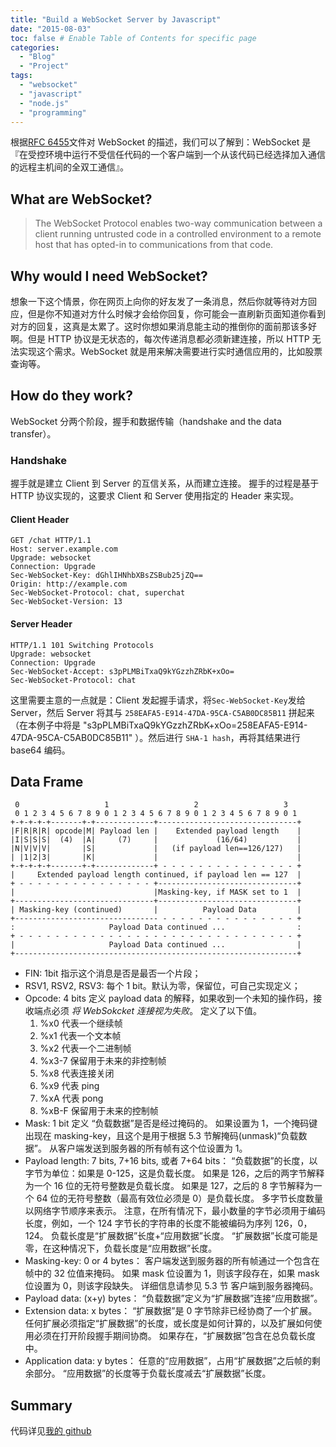 ```yaml
---
title: "Build a WebSocket Server by Javascript"
date: "2015-08-03"
toc: false # Enable Table of Contents for specific page
categories:
  - "Blog"
  - "Project"
tags:
  - "websocket"
  - "javascript"
  - "node.js"
  - "programming"
---
```


根据[RFC 6455](https://tools.ietf.org/html/rfc6455)文件对 WebSocket 的描述，我们可以了解到：WebSocket 是『在受控环境中运行不受信任代码的一个客户端到一个从该代码已经选择加入通信的远程主机间的全双工通信』。
<!--more-->

## What are WebSocket?

> The WebSocket Protocol enables two-way communication between a client running untrusted code in a controlled environment to a remote host that has opted-in to communications from that code.

## Why would I need WebSocket?

想象一下这个情景，你在网页上向你的好友发了一条消息，然后你就等待对方回应，但是你不知道对方什么时候才会给你回复，你可能会一直刷新页面知道你看到对方的回复，这真是太累了。这时你想如果消息能主动的推倒你的面前那该多好啊。但是 HTTP 协议是无状态的，每次传递消息都必须新建连接，所以 HTTP 无法实现这个需求。WebSocket 就是用来解决需要进行实时通信应用的，比如股票查询等。

## How do they work?

WebSocket 分两个阶段，握手和数据传输（handshake and the data transfer）。

### Handshake

握手就是建立 Client 到 Server 的互信关系，从而建立连接。 握手的过程是基于 HTTP 协议实现的，这要求 Client 和 Server 使用指定的 Header 来实现。

#### Client Header

```
GET /chat HTTP/1.1
Host: server.example.com
Upgrade: websocket
Connection: Upgrade
Sec-WebSocket-Key: dGhlIHNhbXBsZSBub25jZQ==
Origin: http://example.com
Sec-WebSocket-Protocol: chat, superchat
Sec-WebSocket-Version: 13
```

#### Server Header

```
HTTP/1.1 101 Switching Protocols
Upgrade: websocket
Connection: Upgrade
Sec-WebSocket-Accept: s3pPLMBiTxaQ9kYGzzhZRbK+xOo=
Sec-WebSocket-Protocol: chat
```

这里需要主意的一点就是：Client 发起握手请求，将`Sec-WebSocket-Key`发给 Server，然后 Server 将其与 `258EAFA5-E914-47DA-95CA-C5AB0DC85B11` 拼起来（在本例子中将是 "s3pPLMBiTxaQ9kYGzzhZRbK+xOo=258EAFA5-E914-47DA-95CA-C5AB0DC85B11" ）。然后进行 `SHA-1 hash`，再将其结果进行 base64 编码。

## Data Frame

```
 0                   1                   2                   3
 0 1 2 3 4 5 6 7 8 9 0 1 2 3 4 5 6 7 8 9 0 1 2 3 4 5 6 7 8 9 0 1
+-+-+-+-+-------+-+-------------+-------------------------------+
|F|R|R|R| opcode|M| Payload len |    Extended payload length    |
|I|S|S|S|  (4)  |A|     (7)     |             (16/64)           |
|N|V|V|V|       |S|             |   (if payload len==126/127)   |
| |1|2|3|       |K|             |                               |
+-+-+-+-+-------+-+-------------+ - - - - - - - - - - - - - - - +
|     Extended payload length continued, if payload len == 127  |
+ - - - - - - - - - - - - - - - +-------------------------------+
|                               |Masking-key, if MASK set to 1  |
+-------------------------------+-------------------------------+
| Masking-key (continued)       |          Payload Data         |
+-------------------------------- - - - - - - - - - - - - - - - +
:                     Payload Data continued ...                :
+ - - - - - - - - - - - - - - - - - - - - - - - - - - - - - - - +
|                     Payload Data continued ...                |
+---------------------------------------------------------------+
```

- FIN: 1bit 指示这个消息是否是最否一个片段；
- RSV1, RSV2, RSV3: 每个 1 bit。默认为零，保留位，可自己实现定义；
- Opcode: 4 bits 定义 payload data 的解释，如果收到一个未知的操作码，接收端点必须 _将 WebSokcket 连接视为失败_。 定义了以下值。
  1. %x0 代表一个继续帧
  2. %x1 代表一个文本帧
  3. %x2 代表一个二进制帧
  4. %x3-7 保留用于未来的非控制帧
  5. %x8 代表连接关闭
  6. %x9 代表 ping
  7. %xA 代表 pong
  8. %xB-F 保留用于未来的控制帧
- Mask: 1 bit 定义 “负载数据”是否是经过掩码的。 如果设置为 1，一个掩码键出现在 masking-key，且这个是用于根据 5.3 节解掩码(unmask)“负载数据”。 从客户端发送到服务器的所有帧有这个位设置为 1。
- Payload length: 7 bits, 7+16 bits, 或者 7+64 bits： “负载数据”的长度，以字节为单位：如果是 0-125，这是负载长度。 如果是 126，之后的两字节解释为一个 16 位的无符号整数是负载长度。 如果是 127，之后的 8 字节解释为一个 64 位的无符号整数（最高有效位必须是 0）是负载长度。 多字节长度数量以网络字节顺序来表示。 注意，在所有情况下，最小数量的字节必须用于编码长度，例如，一个 124 字节长的字符串的长度不能被编码为序列 126，0，124。 负载长度是“扩展数据”长度+“应用数据”长度。 “扩展数据”长度可能是零，在这种情况下，负载长度是“应用数据”长度。
- Masking-key: 0 or 4 bytes： 客户端发送到服务器的所有帧通过一个包含在帧中的 32 位值来掩码。 如果 mask 位设置为 1，则该字段存在，如果 mask 位设置为 0，则该字段缺失。 详细信息请参见 5.3 节 客户端到服务器掩码。
- Payload data: (x+y) bytes： “负载数据”定义为“扩展数据”连接“应用数据”。
- Extension data: x bytes： “扩展数据”是 0 字节除非已经协商了一个扩展。 任何扩展必须指定“扩展数据”的长度，或长度是如何计算的，以及扩展如何使用必须在打开阶段握手期间协商。 如果存在，“扩展数据”包含在总负载长度中。
- Application data: y bytes： 任意的“应用数据”，占用“扩展数据”之后帧的剩余部分。 “应用数据”的长度等于负载长度减去“扩展数据”长度。

## Summary

代码详见[我的 github](https://github.com/gongzili456/websocket-example/tree/master)
